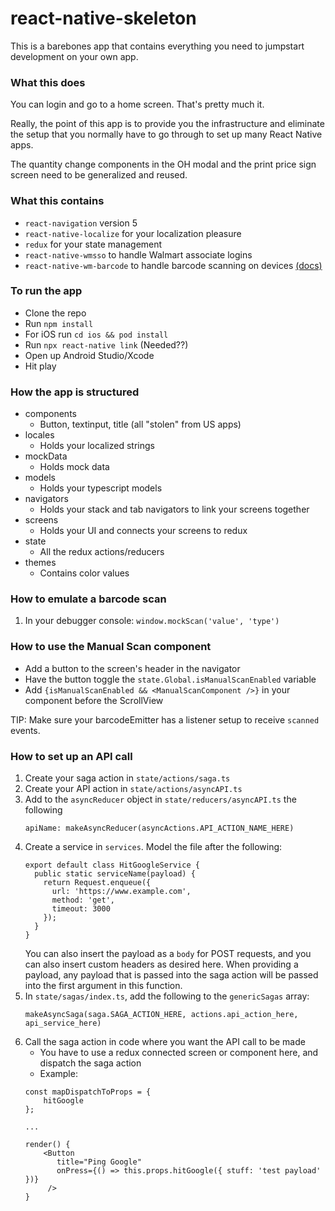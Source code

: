# react-native-skeleton
This is a barebones app that contains everything you need to jumpstart development on your own app.

### What this does
You can login and go to a home screen. That's pretty much it.

Really, the point of this app is to provide you the infrastructure and eliminate the setup that you normally have to go through
to set up many React Native apps.

The quantity change components in the OH modal and the print price sign screen need to be generalized and reused.

### What this contains
* `react-navigation` version 5
* `react-native-localize` for your localization pleasure
* `redux` for your state management
* `react-native-wmsso` to handle Walmart associate logins
* `react-native-wm-barcode` to handle barcode scanning on devices [(docs)](https://gecgithub01.walmart.com/Store-Mobility-Services/wm-barcode-scanner/tree/master/react)

### To run the app
* Clone the repo
* Run `npm install`
* For iOS run `cd ios && pod install`
* Run `npx react-native link` (Needed??)
* Open up Android Studio/Xcode
* Hit play

### How the app is structured
* components
  * Button, textinput, title (all "stolen" from US apps)
* locales
  * Holds your localized strings
* mockData
  * Holds mock data
* models
  * Holds your typescript models
* navigators
  * Holds your stack and tab navigators to link your screens together
* screens
  * Holds your UI and connects your screens to redux
* state
  * All the redux actions/reducers
* themes
  * Contains color values

### How to emulate a barcode scan
1. In your debugger console: `window.mockScan('value', 'type')`

### How to use the Manual Scan component
* Add a button to the screen's header in the navigator
* Have the button toggle the `state.Global.isManualScanEnabled` variable
* Add `{isManualScanEnabled && <ManualScanComponent />}` in your component before the ScrollView

TIP: Make sure your barcodeEmitter has a listener setup to receive `scanned` events.

### How to set up an API call
1. Create your saga action in `state/actions/saga.ts`
2. Create your API action in `state/actions/asyncAPI.ts`
3. Add to the `asyncReducer` object in `state/reducers/asyncAPI.ts` the following  
    ```
    apiName: makeAsyncReducer(asyncActions.API_ACTION_NAME_HERE)
    ```  
4. Create a service in `services`. Model the file after the following:  
    ```
    export default class HitGoogleService {
      public static serviceName(payload) {
        return Request.enqueue({
          url: 'https://www.example.com',
          method: 'get',
          timeout: 3000
        });
      }
    }
    ```
    You can also insert the payload as a `body` for POST requests, and you can also insert custom headers as desired here.
    When providing a payload, any payload that is passed into the saga action will be passed into the first argument in this function.
5. In `state/sagas/index.ts`, add the following to the `genericSagas` array:
    ```
    makeAsyncSaga(saga.SAGA_ACTION_HERE, actions.api_action_here, api_service_here)
    ```
6. Call the saga action in code where you want the API call to be made
    * You have to use a redux connected screen or component here, and dispatch the saga action
    * Example:
    ```
   const mapDispatchToProps = {
        hitGoogle
   };
   
   ...
   
   render() {
        <Button
           title="Ping Google"
           onPress={() => this.props.hitGoogle({ stuff: 'test payload' })}
         />
   }
   ```

